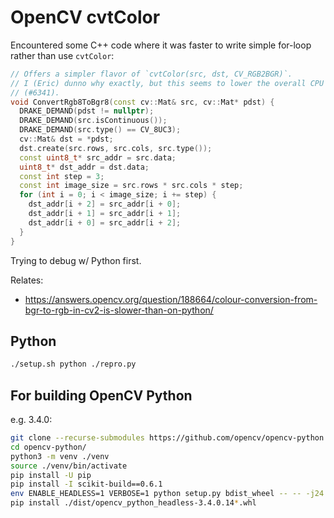# OpenCV cvtColor

Encountered some C++ code where it was faster to write simple for-loop rather
than use `cvtColor`:

```cpp
// Offers a simpler flavor of `cvtColor(src, dst, CV_RGB2BGR)`.
// I (Eric) dunno why exactly, but this seems to lower the overall CPU load
// (#6341).
void ConvertRgb8ToBgr8(const cv::Mat& src, cv::Mat* pdst) {
  DRAKE_DEMAND(pdst != nullptr);
  DRAKE_DEMAND(src.isContinuous());
  DRAKE_DEMAND(src.type() == CV_8UC3);
  cv::Mat& dst = *pdst;
  dst.create(src.rows, src.cols, src.type());
  const uint8_t* src_addr = src.data;
  uint8_t* dst_addr = dst.data;
  const int step = 3;
  const int image_size = src.rows * src.cols * step;
  for (int i = 0; i < image_size; i += step) {
    dst_addr[i + 2] = src_addr[i + 0];
    dst_addr[i + 1] = src_addr[i + 1];
    dst_addr[i + 0] = src_addr[i + 2];
  }
}
```

Trying to debug w/ Python first.

Relates:

- <https://answers.opencv.org/question/188664/colour-conversion-from-bgr-to-rgb-in-cv2-is-slower-than-on-python/>

## Python

```sh
./setup.sh python ./repro.py
```

## For building OpenCV Python

e.g. 3.4.0:

```sh
git clone --recurse-submodules https://github.com/opencv/opencv-python -b 14
cd opencv-python/
python3 -m venv ./venv
source ./venv/bin/activate
pip install -U pip
pip install -I scikit-build==0.6.1
env ENABLE_HEADLESS=1 VERBOSE=1 python setup.py bdist_wheel -- -- -j24
pip install ./dist/opencv_python_headless-3.4.0.14*.whl
```
